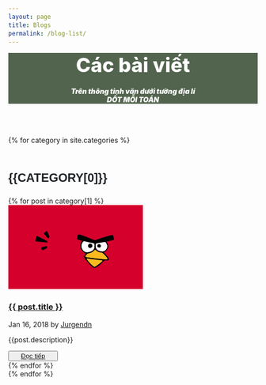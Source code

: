 ```yaml
---
layout: page
title: Blogs
permalink: /blog-list/
---
```


<main class="page blog-post-list">
  <section class="clean-block clean-blog-list dark">
    <div class="container">
      <header style="
          background-image: url('/assets/img/page/background_about.jpg');
          background-size: cover;
          background-position: 0px;
          background-attachment: fixed;
          background-repeat: no-repeat;
        ">
        <div class="d-flex flex-column justify-content-lg-center align-items-lg-center block-heading" style="
            background-size: cover;
            background-position: center;
            background-color: rgba(7, 33, 0, 0.69);
            margin-top: 0px;
          ">
          <h2 class="text-uppercase text-info" style="
              margin-bottom: 20px;
              margin-top: 15px;
              color: rgb(255, 255, 255);
              font-weight: 800;
              font-size: 40px;
            ">
            Các bài viết
          </h2>
          <p class="text-center" style="
              margin-bottom: 65px;
              color: rgb(255, 255, 255);
              font-weight: 900;
              font-style: italic;
            ">
            Trên thông tinh văn dưới tường địa lí<br />DỐT MỖI TOÁN
          </p>
        </div>
      </header>
      {% for category in site.categories %}
      <h3 style="margin:50px 0px 20px 0px; 
                text-transform: uppercase;
                font-family: Montserrat, sans-serif;
                font-size: 1.5rem;
                font-weight: 700;
                line-height: 1.5;
                color: #212529;
                text-align: left;"
      >{{category[0]}}</h3>
      <div class="block-content">
        {% for post in category[1] %}
        <div class="clean-blog-post">
          <div class="row">
            <div class="col-lg-5 d-flex flex-column justify-content-xl-center align-items-xl-center">
              <img class="rounded img-fluid" src="/assets/img/page/background.jpg" style="
                    background-position: center;
                    background-size: auto;
                    max-height: 170px;
                  " />
            </div>
            <div class="col-lg-7 d-flex flex-column justify-content-xl-center">
              <h3><a class="list-group-item list-group-item-action"
                  href="{{ post.url | relative_url }}">{{ post.title }}</a></h3>
              <div class="info">
                <span class="text-muted">Jan 16, 2018 by&nbsp;<a href="#">Jurgendn</a></span>
              </div>
              <p>{{post.description}}</p>
              <button class="btn btn-outline-primary btn-sm" type="button" style="width: 100px;"><a
                  href="{{ post.url | relative_url }}">
                  Đọc tiếp</a>
              </button>
            </div>
          </div>
        </div>
        {% endfor %}
      </div>
      {% endfor %}
    </div>
  </section>
</main>